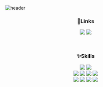 ![header](https://capsule-render.vercel.app/api?type=waving&color=timeGradient&section=header&height=200&fontAlign=75&fontAlignY=40)

<div align="center">

### 🔗Links
  <a href="https://gorapaduckoo.notion.site/JIYOUNG-LEE-d35ca66c67de426ea4100076a3f8dce9"><img src="https://img.shields.io/badge/Portfolio-000000?style=flat&logo=Notion&logoColor=white"/></a>
  <a href="https://velog.io/@gorapaduckoo"><img src="https://img.shields.io/badge/Velog-20C997?style=flat&logo=Velog&logoColor=white"/></a>

</br>

### ✨Skills
  <img src="https://img.shields.io/badge/JavaScript-F7DF1E?style=flat&logo=JavaScript&logoColor=white"/>
  <img src="https://img.shields.io/badge/Vue.js-4FC08D?style=flat&logo=Vue.js&logoColor=white"/>
  </br>
  <img src="https://img.shields.io/badge/Vue.js-4FC08D?style=flat&logo=Vue.js&logoColor=white"/>
  <img src="https://img.shields.io/badge/Spring-6DB33F?style=flat&logo=Spring&logoColor=white"/>
  <img src="https://img.shields.io/badge/SpringBoot-6DB33F6?style=flat&logo=SpringBoot&logoColor=white"/>
  <img src="https://img.shields.io/badge/MySQL-4479A1?style=flat&logo=MySQL&logoColor=white"/>
  </br>
  <img src="https://img.shields.io/badge/Jenkins-D24939?style=flat&logo=Jenkins&logoColor=white"/>
  <img src="https://img.shields.io/badge/Docker-2496ED?style=flat&logo=Docker&logoColor=white"/>
  <img src="https://img.shields.io/badge/Git-F05032?style=flat&logo=Git&logoColor=white"/>
  <img src="https://img.shields.io/badge/Jira-0052CC?style=flat&logo=Jira&logoColor=white"/>

</br>
</br>
</div>


<!--
**gorapaduckoo/gorapaduckoo** is a ✨ _special_ ✨ repository because its `README.md` (this file) appears on your GitHub profile.

 ### Hi there 👋
 
Here are some ideas to get you started:

- 🔭 I’m currently working on ...
- 🌱 I’m currently learning ...
- 👯 I’m looking to collaborate on ...
- 🤔 I’m looking for help with ...
- 💬 Ask me about ...
- 📫 How to reach me: ...
- 😄 Pronouns: ...
- ⚡ Fun fact: ...

### 💻Algorithm

  [![Solved.ac
프로필](http://mazassumnida.wtf/api/v2/generate_badge?boj=jioung93)](https://solved.ac/jioung93)

-->
